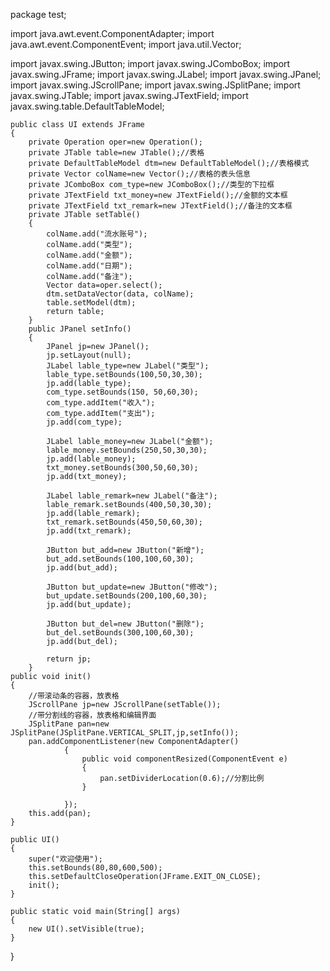 package test;

import java.awt.event.ComponentAdapter;
import java.awt.event.ComponentEvent;
import java.util.Vector;

import javax.swing.JButton;
import javax.swing.JComboBox;
import javax.swing.JFrame;
import javax.swing.JLabel;
import javax.swing.JPanel;
import javax.swing.JScrollPane;
import javax.swing.JSplitPane;
import javax.swing.JTable;
import javax.swing.JTextField;
import javax.swing.table.DefaultTableModel;


	public class UI extends JFrame
	{
		private Operation oper=new Operation();
		private JTable table=new JTable();//表格
		private DefaultTableModel dtm=new DefaultTableModel();//表格模式
		private Vector colName=new Vector();//表格的表头信息
		private JComboBox com_type=new JComboBox();//类型的下拉框
		private JTextField txt_money=new JTextField();//金额的文本框
		private JTextField txt_remark=new JTextField();//备注的文本框
		private JTable setTable()
		{
			colName.add("流水账号");
			colName.add("类型");
			colName.add("金额");
			colName.add("日期");
			colName.add("备注");
			Vector data=oper.select();
			dtm.setDataVector(data, colName);
			table.setModel(dtm);
			return table;
		}
		public JPanel setInfo()
		{
			JPanel jp=new JPanel();
			jp.setLayout(null);
			JLabel lable_type=new JLabel("类型");
			lable_type.setBounds(100,50,30,30);
			jp.add(lable_type);
			com_type.setBounds(150, 50,60,30);
			com_type.addItem("收入");
			com_type.addItem("支出");
			jp.add(com_type);
			
			JLabel lable_money=new JLabel("金额");
			lable_money.setBounds(250,50,30,30);
			jp.add(lable_money);
			txt_money.setBounds(300,50,60,30);
			jp.add(txt_money);
			
			JLabel lable_remark=new JLabel("备注");
			lable_remark.setBounds(400,50,30,30);
			jp.add(lable_remark);
			txt_remark.setBounds(450,50,60,30);
			jp.add(txt_remark);
			
			JButton but_add=new JButton("新增");
			but_add.setBounds(100,100,60,30);
			jp.add(but_add);
			
			JButton but_update=new JButton("修改");
			but_update.setBounds(200,100,60,30);
			jp.add(but_update);
			
			JButton but_del=new JButton("删除");
			but_del.setBounds(300,100,60,30);
			jp.add(but_del);
			
			return jp;		
		}
	public void init()
	{
		//带滚动条的容器，放表格
		JScrollPane jp=new JScrollPane(setTable());
		//带分割线的容器，放表格和编辑界面
		JSplitPane pan=new JSplitPane(JSplitPane.VERTICAL_SPLIT,jp,setInfo());
		pan.addComponentListener(new ComponentAdapter()
				{
			        public void componentResized(ComponentEvent e)
			        {
			        	pan.setDividerLocation(0.6);//分割比例
			        }
				
	            });
		this.add(pan);
	}	
	
	public UI()
	{
		super("欢迎使用");
		this.setBounds(80,80,600,500);
		this.setDefaultCloseOperation(JFrame.EXIT_ON_CLOSE);
		init();
	}
	
	public static void main(String[] args)
	{
		new UI().setVisible(true);
	}
}
    

